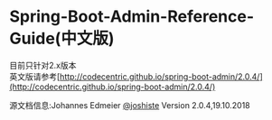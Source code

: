 # Spring-Boot-Admin-Reference-Guide\(中文版\)

目前只针对2.x版本  
英文版请参考[http://codecentric.github.io/spring-boot-admin/2.0.4/](http://codecentric.github.io/spring-boot-admin/2.0.4/)

源文档信息:Johannes Edmeier [@joshiste](https://twitter.com/joshiste) Version 2.0.4,19.10.2018

